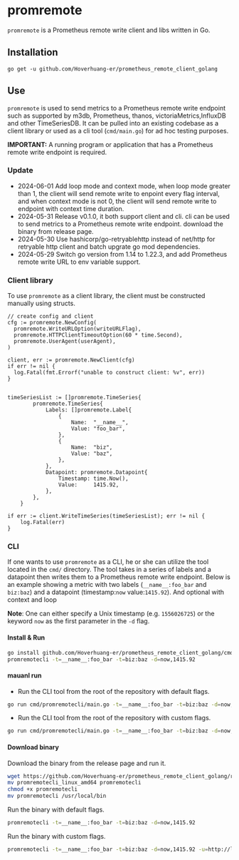 # promremote

`promremote` is a Prometheus remote write client and libs written in Go.

## Installation

`go get -u github.com/Hoverhuang-er/prometheus_remote_client_golang`

## Use

`promremote` is used to send metrics to a Prometheus remote write endpoint such as supported by 
m3db, Prometheus, thanos, victoriaMetrics,InfluxDB and other TimeSeriesDB. It can be pulled into
an existing codebase as a client library or used as a cli tool (`cmd/main.go`) for ad hoc testing
purposes.

**IMPORTANT:** A running program or application that has a Prometheus remote write endpoint is required.

### Update

- 2024-06-01 Add loop mode and context mode, when loop mode greater than 1, the client will send remote write to enpoint every flag interval, and when context mode is not 0, the client will send remote write to endpoint with context time duration.
- 2024-05-31 Release v0.1.0, it both support client and cli. cli can be used to send metrics to a Prometheus remote write endpoint. download the binary from release page.
- 2024-05-30 Use hashicorp/go-retryablehttp instead of net/http for retryable http client and batch upgrate go mod dependencies.
- 2024-05-29 Switch go version from 1.14 to 1.22.3, and add Prometheus remote write URL to env variable support.

### Client library

To use `promremote` as a client library, the client must be constructed manually using structs.

```golang
// create config and client
cfg := promremote.NewConfig(
  promremote.WriteURLOption(writeURLFlag),
  promremote.HTTPClientTimeoutOption(60 * time.Second),
  promremote.UserAgent(userAgent),
)

client, err := promremote.NewClient(cfg)
if err != nil {
  log.Fatal(fmt.Errorf("unable to construct client: %v", err))
}


timeSeriesList := []promremote.TimeSeries{
		promremote.TimeSeries{
			Labels: []promremote.Label{
				{
					Name:  "__name__",
					Value: "foo_bar",
				},
				{
					Name:  "biz",
					Value: "baz",
				},
			},
			Datapoint: promremote.Datapoint{
				Timestamp: time.Now(),
				Value:     1415.92,
			},
		},
	}

if err := client.WriteTimeSeries(timeSeriesList); err != nil {
	log.Fatal(err)
}
```


### CLI

If one wants to use `promremote` as a CLI, he or she can utilize the tool located in the `cmd/`
directory. The tool takes in a series of labels and a datapoint then writes them to a Prometheus
remote write endpoint. Below is an example showing a metric with two labels
(`__name__:foo_bar` and `biz:baz`) and a datapoint (timestamp:`now` value:`1415.92`). And optional with context and loop


**Note**: One can either specify a Unix timestamp (e.g. `1556026725`) or the keyword `now` as the
first parameter in the `-d` flag.

#### Install & Run

```bash
go install github.com/Hoverhuang-er/prometheus_remote_client_golang/cmd/promremotecli
promremotecli -t=__name__:foo_bar -t=biz:baz -d=now,1415.92
```

#### mauanl run

- Run the CLI tool from the root of the repository with default flags.

```bash
go run cmd/promremotecli/main.go -t=__name__:foo_bar -t=biz:baz -d=now,1415.92
```

- Run the CLI tool from the root of the repository with custom flags.

```bash
go run cmd/promremotecli/main.go -t=__name__:foo_bar -t=biz:baz -d=now,1415.92 -u=http://localhost:9090/api/v1/write -c=30 -l=5
```

#### Download binary

Download the binary from the release page and run it.

```bash
wget https://github.com/Hoverhuang-er/prometheus_remote_client_golang/releases/download/v0.1.0/promremotecli_linux_amd64
mv promremotecli_linux_amd64 promremotecli
chmod +x promremotecli
mv promremotecli /usr/local/bin
```
Run the binary with default flags.
```bash
promremotecli -t=__name__:foo_bar -t=biz:baz -d=now,1415.92
```
Run the binary with custom flags.
```bash
promremotecli -t=__name__:foo_bar -t=biz:baz -d=now,1415.92 -u=http://localhost:9090/api/v1/write -c=30 -l=5
```